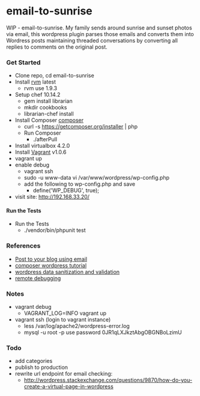 email-to-sunrise
================

WIP - email-to-sunrise. My family sends around sunrise and sunset photos via email,
this wordpress plugin parses those emails and converts them into Wordress posts maintaining 
threaded conversations by converting all replies to comments on the original post.

### Get Started
   * Clone repo, cd email-to-sunrise
   * Install [rvm](https://rvm.io/) latest
      * rvm use 1.9.3
   * Setup chef 10.14.2
      * gem install librarian
      * mkdir cookbooks
      * librarian-chef install
   * Install Composer [composer](http://getcomposer.org/)
       * curl -s https://getcomposer.org/installer | php
       * Run Composer
          * ./afterPull 
   * Install virtualbox 4.2.0
   * Install [Vagrant](http://docs.vagrantup.com/) v1.0.6
   * vagrant up
   * enable debug
      * vagrant ssh
      * sudo -u www-data vi /var/www/wordpress/wp-config.php
      * add the following to wp-config.php and save 
         * define('WP_DEBUG', true);
   * visit site: http://192.168.33.20/
   
#### Run the Tests
   * Run the Tests
      * ./vendor/bin/phpunit test
    

### References
   * [Post to your blog using email](http://codex.wordpress.org/Post_to_your_blog_using_email)
   * [composer wordpress tutorial](http://www.andrewmeredith.info/tutorials/2012/10/26/wordpress-plugins-with-composer-tutorial/)
   * [wordpress data sanitization and validation](http://wp.tutsplus.com/tutorials/creative-coding/data-sanitization-and-validation-with-wordpress/)
   * [remote debugging](http://bogdan-albei.blogspot.com/2010/06/php-remote-debugging-with-xdebug-and.html?m=1)
      
### Notes
   * vagrant debug
      * VAGRANT_LOG=INFO vagrant up
   * vagrant ssh   (login to vagrant instance)
      * less /var/log/apache2/wordpress-error.log
      * mysql -u root -p           use password 0JR1qLXJkztAbgOBGNBoLzimU
      
### Todo
   * add categories
   * publish to production
   * rewrite url endpoint for email checking:
      * http://wordpress.stackexchange.com/questions/9870/how-do-you-create-a-virtual-page-in-wordpress